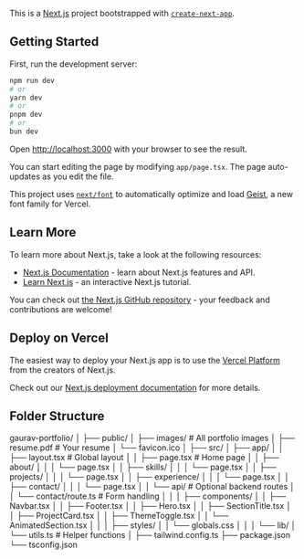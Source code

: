 This is a [Next.js](https://nextjs.org) project bootstrapped with [`create-next-app`](https://nextjs.org/docs/app/api-reference/cli/create-next-app).

## Getting Started

First, run the development server:

```bash
npm run dev
# or
yarn dev
# or
pnpm dev
# or
bun dev
```

Open [http://localhost:3000](http://localhost:3000) with your browser to see the result.

You can start editing the page by modifying `app/page.tsx`. The page auto-updates as you edit the file.

This project uses [`next/font`](https://nextjs.org/docs/app/building-your-application/optimizing/fonts) to automatically optimize and load [Geist](https://vercel.com/font), a new font family for Vercel.

## Learn More

To learn more about Next.js, take a look at the following resources:

- [Next.js Documentation](https://nextjs.org/docs) - learn about Next.js features and API.
- [Learn Next.js](https://nextjs.org/learn) - an interactive Next.js tutorial.

You can check out [the Next.js GitHub repository](https://github.com/vercel/next.js) - your feedback and contributions are welcome!

## Deploy on Vercel

The easiest way to deploy your Next.js app is to use the [Vercel Platform](https://vercel.com/new?utm_medium=default-template&filter=next.js&utm_source=create-next-app&utm_campaign=create-next-app-readme) from the creators of Next.js.

Check out our [Next.js deployment documentation](https://nextjs.org/docs/app/building-your-application/deploying) for more details.


## Folder Structure
gaurav-portfolio/
│
├── public/
│   ├── images/            # All portfolio images
│   ├── resume.pdf         # Your resume
│   └── favicon.ico
│
├── src/
│   ├── app/
│   │   ├── layout.tsx     # Global layout
│   │   ├── page.tsx       # Home page
│   │   ├── about/
│   │   │   └── page.tsx
│   │   ├── skills/
│   │   │   └── page.tsx
│   │   ├── projects/
│   │   │   └── page.tsx
│   │   ├── experience/
│   │   │   └── page.tsx
│   │   ├── contact/
│   │   │   └── page.tsx
│   │   └── api/           # Optional backend routes
│   │       └── contact/route.ts  # Form handling
│   │
│   ├── components/
│   │   ├── Navbar.tsx
│   │   ├── Footer.tsx
│   │   ├── Hero.tsx
│   │   ├── SectionTitle.tsx
│   │   ├── ProjectCard.tsx
│   │   ├── ThemeToggle.tsx
│   │   └── AnimatedSection.tsx
│   │
│   ├── styles/
│   │   └── globals.css
│   │
│   └── lib/
│       └── utils.ts       # Helper functions
│
├── tailwind.config.ts
├── package.json
└── tsconfig.json